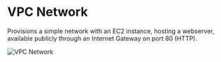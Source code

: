 # VPC Network

Provisions a simple network with an EC2 instance, hosting a webserver, available publicly through an Internet Gateway on port 80 (HTTP).

![VPC Network](../images/public-and-private-network.png)

